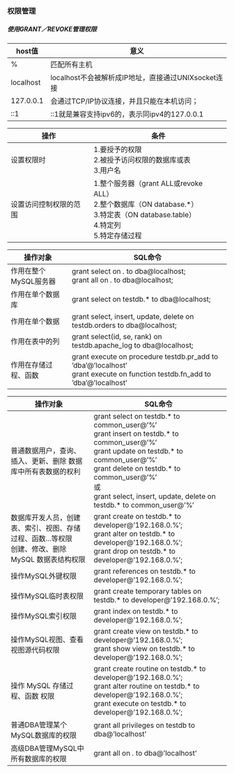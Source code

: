 ### 权限管理
##### 使用GRANT／REVOKE管理权限

host值|意义
-----|----------
%|匹配所有主机
localhost|localhost不会被解析成IP地址，直接通过UNIXsocket连接
127.0.0.1|会通过TCP/IP协议连接，并且只能在本机访问；
::1|::1就是兼容支持ipv6的，表示同ipv4的127.0.0.1

操作|条件
-----|----------
设置权限时|1.要授予的权限<br>2.被授予访问权限的数据库或表<br>3.用户名
设置访问控制权限的范围|1.整个服务器（grant ALL或revoke ALL）<br>2.整个数据库（ON database.\*）<br>3.特定表（ON database.table）<br>4.特定列<br>5.特定存储过程

操作对象|SQL命令
-----|----------
作用在整个MySQL服务器|grant select on *.* to dba@localhost; <br>grant all on *.* to dba@localhost;
作用在单个数据库|grant select on testdb.* to dba@localhost;<br>
作用在单个数据|grant select, insert, update, delete on testdb.orders to dba@localhost;
作用在表中的列|grant select(id, se, rank) on testdb.apache_log to dba@localhost;
作用在存储过程、函数|grant execute on procedure testdb.pr_add to ’dba’@’localhost’<br>grant execute on function testdb.fn_add to ’dba’@’localhost’


操作对象|SQL命令
-----|----------
普通数据用户，查询、插入、更新、删除 数据库中所有表数据的权利|grant select on testdb.* to common_user@’%’<br>grant insert on testdb.* to common_user@’%’<br>grant update on testdb.* to common_user@’%’<br>grant delete on testdb.* to common_user@’%’<br>或<br>grant select, insert, update, delete on testdb.* to common_user@’%’
数据库开发人员，创建表、索引、视图、存储过程、函数...等权限<br>创建、修改、删除 MySQL 数据表结构权限|grant create on testdb.* to developer@’192.168.0.%’;<br>grant alter on testdb.* to developer@’192.168.0.%’;<br>grant drop on testdb.* to developer@’192.168.0.%’;
操作MySQL外键权限|grant references on testdb.* to developer@’192.168.0.%’;
操作MySQL临时表权限|grant create temporary tables on testdb.* to developer@’192.168.0.%’;
操作MySQL索引权限|grant index on testdb.* to developer@’192.168.0.%’;
操作MySQL视图、查看视图源代码权限|grant create view on testdb.* to developer@’192.168.0.%’;<br>grant show view on testdb.* to developer@’192.168.0.%’;
操作 MySQL 存储过程、函数 权限|grant create routine on testdb.* to developer@’192.168.0.%’;<br>grant alter routine on testdb.* to developer@’192.168.0.%’;<br>grant execute on testdb.* to developer@’192.168.0.%’;
普通DBA管理某个MySQL数据库的权限|grant all privileges on testdb to dba@’localhost’
高级DBA管理MySQL中所有数据库的权限|grant all on *.* to dba@’localhost’


